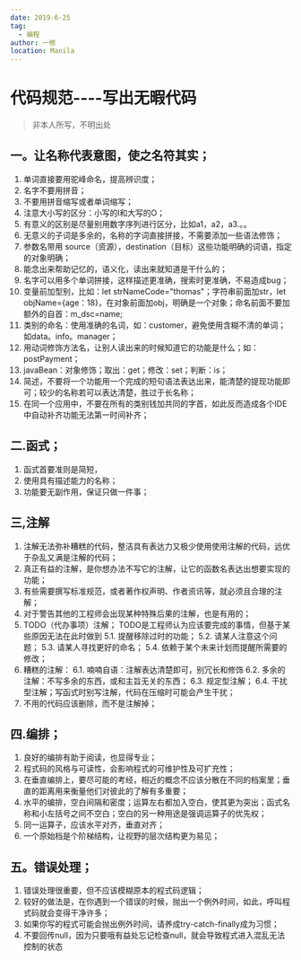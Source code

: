 ```yaml
---
date: 2019-6-25
tag: 
  - 编程
author: 一修
location: Manila
---
```



# 代码规范----写出无暇代码

> 非本人所写，不明出处 

## 一。让名称代表意图，使之名符其实；
1. 单词直接要用驼峰命名，提高辨识度；
2. 名字不要用拼音；
3. 不要用拼音缩写或者单词缩写；
4. 注意大小写的区分：小写的l和大写的O；
5. 有意义的区别是尽量别用数字序列进行区分，比如a1，a2，a3.。。
6. 无意义的子词是多余的，名称的字词直接拼接，不需要添加一些语法修饰；
7. 参数名带用 source（资源），destination（目标）这些功能明确的词语，指定的对象明确；
8. 能念出来帮助记忆的，语义化，读出来就知道是干什么的；
9. 名字可以用多个单词拼接，这样描述更准确，搜索时更准确，不易造成bug；
10. 变量前加型别，比如：let strNameCode="thomas"；字符串前面加str，let objName={age：18}，在对象前面加obj，明确是一个对象；命名前面不要加额外的自首：m_dsc=name;
11. 类别的命名：使用准确的名词，如：customer，避免使用含糊不清的单词；如data。info。manager；
12. 用动词修饰方法名，让别人读出来的时候知道它的功能是什么；如：postPayment；
13. javaBean：对象修饰；取出：get；修改：set；判断：is；
14. 简述，不要将一个功能用一个完成的短句语法表达出来，能清楚的提现功能即可；较少的名称若可以表达清楚，胜过于长名称；
15. 在同一个应用中，不要在所有的类别钱加共同的字首，如此反而造成各个IDE中自动补齐功能无法第一时间补齐；

## 二.函式；
1. 函式首要准则是简短，
2. 使用具有描述能力的名称；
3. 功能要无副作用，保证只做一件事；

## 三,注解
1. 注解无法弥补糟糕的代码，整洁具有表达力又极少使用使用注解的代码，远优于杂乱又满是注解的代码；
2. 真正有益的注解，是你想办法不写它的注解，让它的函数名表达出想要实现的功能；
3. 有些需要撰写标准规范，或者著作权声明、作者资讯等，就必须且合理的注解；
4. 对于警告其他的工程师会出现某种特殊后果的注解，也是有用的；
5. TODO（代办事项）注解；
TODO是工程师认为应该要完成的事情，但基于某些原因无法在此时做到
  5.1. 提醒移除过时的功能；
  5.2. 请某人注意这个问题；
  5.3. 请某人寻找更好的命名；
  5.4. 依赖于某个未来计划而提醒所需要的修改；
6. 糟糕的注解：
  6.1. 喃喃自语：注解表达清楚即可，别冗长和修饰
  6.2. 多余的注解：不写多余的东西，或和主旨无关的东西；
  6.3. 规定型注解；
  6.4. 干扰型注解；写函式时别写注解，代码在压缩时可能会产生干扰；
7. 不用的代码应该删除，而不是注解掉；

## 四.编排；
1. 良好的编排有助于阅读，也显得专业；
2. 程式码的风格与可读性，会影响程式的可维护性及可扩充性；
3. 在垂直编排上，要尽可能的考经，相近的概念不应该分散在不同的档案里；垂直的距离用来衡量他们对彼此的了解有多重要；
4. 水平的编排，空白间隔和密度；运算左右都加入空白，使其更为突出；函式名称和小左括号之间不空白；空白的另一种用途是强调运算子的优先权；
5. 同一运算子，应该水平对齐，垂直对齐；
6. 一个原始档是个阶梯结构，让视野的层次结构更为易见；

## 五。错误处理；
1. 错误处理很重要，但不应该模糊原本的程式码逻辑；
2. 较好的做法是，在你遇到一个错误的时候，抛出一个例外时间，如此，呼叫程式码就会变得干净许多；
3. 如果你写的程式可能会抛出例外时间，请养成try-catch-finally成为习惯；
4. 不要回传null，因为只要哦有益处忘记检查null，就会导致程式进入混乱无法控制的状态